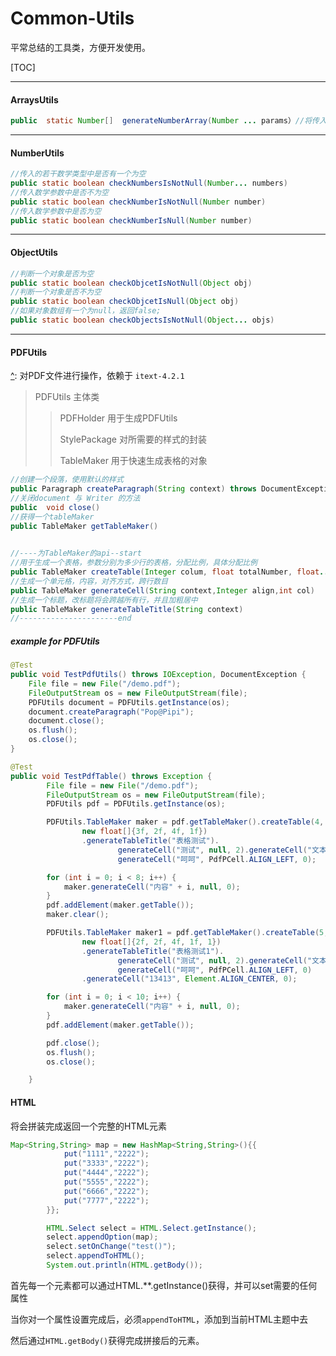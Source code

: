 # Common-Utils

平常总结的工具类，方便开发使用。

[TOC]

------

#### ArraysUtils

[^]: 此类用于对数组的操作	"Array"

```java
public  static Number[]  generateNumberArray(Number ... params）//将传入参数转化为一个数学数组           
```

------

#### NumberUtils

[^]: 此类用于对基本类型或者装箱类型的操作	"Number"

```java
//传入的若干数学类型中是否有一个为空
public static boolean checkNumbersIsNotNull(Number... numbers)
//传入数学参数中是否不为空    
public static boolean checkNumberIsNotNull(Number number)
//传入数学参数中是否为空
public static boolean checkNumberIsNull(Number number)
```



------

#### ObjectUtils

[^]: 此类用于对Object类型的相关的基本操作	"Object"

```java
//判断一个对象是否为空
public static boolean checkObjcetIsNotNull(Object obj)
//判断一个对象是否不为空
public static boolean checkObjcetIsNull(Object obj)
//如果对象数组有一个为null，返回false;
public static boolean checkObjectsIsNotNull(Object... objs)    
```



----

#### PDFUtils

[^]: 对PDF文件进行操作，依赖于 `itext-4.2.1 `



> PDFUtils	主体类
>
> > PDFHolder 	用于生成PDFUtils
> >
> > StylePackage	对所需要的样式的封装
> >
> > TableMaker	用于快速生成表格的对象



```java
//创建一个段落，使用默认的样式
public Paragraph createParagraph(String context) throws DocumentException
//关闭document 与 Writer 的方法
public  void close()
//获得一个tableMaker
public TableMaker getTableMaker()

    
//----为TableMaker的api--start
//用于生成一个表格，参数分别为多少行的表格，分配比例，具体分配比例
public TableMaker createTable(Integer colum, float totalNumber, float... precent)
//生成一个单元格，内容，对齐方式，跨行数目
public TableMaker generateCell(String context,Integer align,int col)
//生成一个标题，改标题将会跨越所有行，并且加粗居中
public TableMaker generateTableTitle(String context)
//----------------------end
```



##### example for PDFUtils

```java
@Test
public void TestPdfUtils() throws IOException, DocumentException {
    File file = new File("/demo.pdf");
    FileOutputStream os = new FileOutputStream(file);
    PDFUtils document = PDFUtils.getInstance(os);
    document.createParagraph("Pop@Pipi");
    document.close();
    os.flush();
    os.close();
}

@Test
public void TestPdfTable() throws Exception {
        File file = new File("/demo.pdf");
        FileOutputStream os = new FileOutputStream(file);
        PDFUtils pdf = PDFUtils.getInstance(os);

        PDFUtils.TableMaker maker = pdf.getTableMaker().createTable(4, 10,
                new float[]{3f, 2f, 4f, 1f})
                .generateTableTitle("表格测试").
                        generateCell("测试", null, 2).generateCell("文本", null, 0).
                        generateCell("呵呵", PdfPCell.ALIGN_LEFT, 0);

        for (int i = 0; i < 8; i++) {
            maker.generateCell("内容" + i, null, 0);
        }
        pdf.addElement(maker.getTable());
        maker.clear();

        PDFUtils.TableMaker maker1 = pdf.getTableMaker().createTable(5, 10,
                new float[]{2f, 2f, 4f, 1f, 1})
                .generateTableTitle("表格测试1").
                        generateCell("测试", null, 2).generateCell("文本", null, 0).
                        generateCell("呵呵", PdfPCell.ALIGN_LEFT, 0)
                .generateCell("13413", Element.ALIGN_CENTER, 0);

        for (int i = 0; i < 10; i++) {
            maker.generateCell("内容" + i, null, 0);
        }
        pdf.addElement(maker.getTable());

        pdf.close();
        os.flush();
        os.close();

    }
```



#### HTML

将会拼装完成返回一个完整的HTML元素

```java
Map<String,String> map = new HashMap<String,String>(){{
            put("1111","2222");
            put("3333","2222");
            put("4444","2222");
            put("5555","2222");
            put("6666","2222");
            put("7777","2222");
        }};

        HTML.Select select = HTML.Select.getInstance();
        select.appendOption(map);
        select.setOnChange("test()");
        select.appendToHTML();
        System.out.println(HTML.getBody());
```

首先每一个元素都可以通过HTML.**.getInstance()获得，并可以set需要的任何属性

当你对一个属性设置完成后，必须`appendToHTML`，添加到当前HTML主题中去

然后通过`HTML.getBody()`获得完成拼接后的元素。


